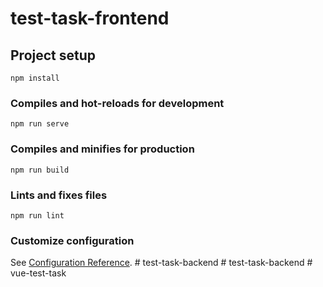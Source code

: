 # test-task-frontend

## Project setup
```
npm install
```

### Compiles and hot-reloads for development
```
npm run serve
```

### Compiles and minifies for production
```
npm run build
```

### Lints and fixes files
```
npm run lint
```

### Customize configuration
See [Configuration Reference](https://cli.vuejs.org/config/).
#   t e s t - t a s k - b a c k e n d  
 #   t e s t - t a s k - b a c k e n d  
 #   v u e - t e s t - t a s k  
 